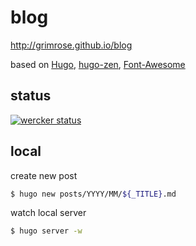 # blog

http://grimrose.github.io/blog

based on [Hugo], [hugo-zen], [Font-Awesome]

## status

[![wercker status](https://app.wercker.com/status/f644e521f1414b8652ab3a337d607cb4/m/master "wercker status")](https://app.wercker.com/project/bykey/f644e521f1414b8652ab3a337d607cb4)

[Hugo]: http://gohugo.io/
[hugo-zen]: https://github.com/rakuishi/hugo-zen
[Font-Awesome]: http://fortawesome.github.io/Font-Awesome/

## local

create new post

``` sh
$ hugo new posts/YYYY/MM/${_TITLE}.md
```

watch local server

``` sh
$ hugo server -w
```
